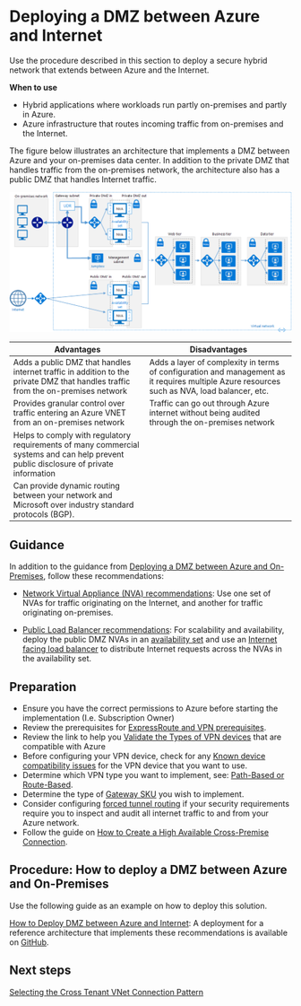 # Deploying a DMZ between Azure and Internet


Use the procedure described in this section to deploy a secure hybrid network that extends  between Azure and the Internet.

**When to use**
	
  - Hybrid applications where workloads run partly on-premises and partly in Azure.
  - Azure infrastructure that routes incoming traffic from on-premises and the Internet.


The figure below illustrates an architecture that implements a DMZ between Azure and your on-premises data center. In addition to the private DMZ that handles traffic from the on-premises network, the architecture also has a public DMZ that handles Internet traffic.



![dmz2](https://github.com/alvarovitta/Azure-Networking/blob/master/images/dmz2.png)



|**Advantages** | **Disadvantages** |  
| -------------| -------------| 
|Adds a public DMZ that handles internet traffic in addition to the private DMZ that handles traffic from the on-premises network | Adds a layer of complexity in terms of configuration and management as it requires multiple Azure resources such as NVA, load balancer, etc.|
|Provides granular control over traffic entering an Azure VNET from an on-premises network | Traffic can go out through Azure internet without being audited through the on-premises network|
| Helps to comply with regulatory requirements of many commercial systems and can help prevent public disclosure of private information | |
| Can provide dynamic routing between your network and Microsoft over industry standard protocols (BGP). | |



## Guidance 
In addition to the guidance from [Deploying a DMZ between Azure and On-Premises](3.4.1-Deploying-a-DMZ-between-Azure-and-On-Premises.md), follow these recommendations:

  - [Network Virtual Appliance (NVA) recommendations](https://docs.microsoft.com/en-us/azure/architecture/reference-architectures/dmz/secure-vnet-dmz#nva-recommendations):  Use one set of NVAs for traffic originating on the Internet, and another for traffic originating on-premises.
	
  - [Public Load Balancer recommendations](https://docs.microsoft.com/en-us/azure/architecture/reference-architectures/dmz/secure-vnet-dmz#public-load-balancer-recommendations):  For scalability and availability, deploy the public DMZ NVAs in an [availability set](https://docs.microsoft.com/en-us/azure/virtual-machines/windows/manage-availability) and use an [Internet facing load balancer](https://docs.microsoft.com/en-us/azure/load-balancer/load-balancer-overview#publicloadbalancer) to distribute Internet requests across the NVAs in the availability set.


## Preparation

  - Ensure you have the correct permissions to Azure before starting the implementation (I.e. Subscription Owner)
  - Review the prerequisites for [ExpressRoute and VPN prerequisites](https://docs.microsoft.com/en-us/azure/expressroute/expressroute-prerequisites). 
  - Review the link to help you [Validate the Types of VPN devices](https://docs.microsoft.com/en-us/azure/vpn-gateway/vpn-gateway-about-vpn-devices#devicetable) that are compatible with Azure  
  - Before configuring your VPN device, check for any [Known device compatibility issues](https://docs.microsoft.com/en-us/azure/vpn-gateway/vpn-gateway-about-vpn-devices#known) for the VPN device that you want to use.  
  - Determine which VPN type you want to implement, see: [Path-Based or Route-Based](https://docs.microsoft.com/en-us/azure/vpn-gateway/vpn-gateway-plan-design#vpntype).   
  - Determine the type of [Gateway SKU](https://docs.microsoft.com/en-us/azure/vpn-gateway/vpn-gateway-plan-design#gwsku) you wish to implement.  
  - Consider configuring [forced tunnel routing](https://docs.microsoft.com/en-us/azure/vpn-gateway/vpn-gateway-forced-tunneling-rm#configure-forced-tunneling) if your security requirements require you to inspect and audit all internet traffic to and from your Azure network.  
  - Follow the guide on [How to Create a High Available Cross-Premise Connection](https://docs.microsoft.com/en-us/azure/vpn-gateway/vpn-gateway-highlyavailable). 



## Procedure: How to deploy a DMZ between Azure and On-Premises

Use the following guide as an example on how to deploy this solution.

[How to Deploy DMZ between Azure and Internet](https://docs.microsoft.com/en-us/azure/architecture/reference-architectures/dmz/secure-vnet-dmz#solution-deployment): A deployment for a reference architecture that implements these recommendations is available on [GitHub](https://github.com/mspnp/reference-architectures/tree/master/dmz/secure-vnet-dmz).



## Next steps
[Selecting the Cross Tenant VNet Connection Pattern](3.5-Selecting-the-Cross-Tenant-VNet-Connection-Pattern.md)

